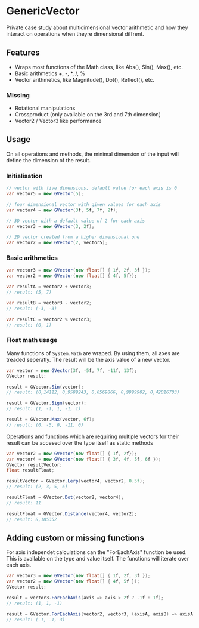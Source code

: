 # GenericVector
Private case study about multidimensional vector arithmetic and how they interact on operations when theyre dimensional diffrent.

## Features
- Wraps most functions of the Math class, like Abs(), Sin(), Max(), etc.
- Basic arithmetics +, -, *, /, % 
- Vector arithmetics, like Magnitude(), Dot(), Reflect(), etc.

### Missing
- Rotational manipulations
- Crossproduct (only available on the 3rd and 7th dimension)
- Vector2 / Vector3 like performance

## Usage
On all operations and methods, the minimal dimension of the input will define the dimension of the result.

### Initialisation

```c#
// vector with five dimensions, default value for each axis is 0
var vector5 = new GVector(5);

// four dimensional vector with given values for each axis
var vector4 = new GVector(3f, 5f, 7f, 2f);

// 3D vector with a default value of 2 for each axis
var vector3 = new GVector(3, 2f);

// 2D vector created from a higher dimensional one
var vector2 = new GVector(2, vector5);
```

### Basic arithmetics

```c#
var vector3 = new GVector(new float[] { 1f, 2f, 3f });
var vector2 = new GVector(new float[] { 4f, 5f});

var resultA = vector2 + vector3;
// result: (5, 7)

var resultB = vector3 - vector2;
// result: (-3, -3)

var resultC = vector2 % vector3;
// result: (0, 1)
```


### Float math usage
Many functions of `System.Math` are wraped. By using them, all axes are treaded seperatly. The result will be the axis value of a new vector.

```c#
var vector = new GVector(3f, -5f, 7f, -11f, 13f);
GVector result;

result = GVector.Sin(vector);
// result: (0,14112, 0,9589243, 0,6569866, 0,9999902, 0,42016703)

result = GVector.Sign(vector);
// result: (1, -1, 1, -1, 1)

result = GVector.Max(vector, 6f);
// result: (0, -5, 0, -11, 0)

```

Operations and functions which are requiring multiple vectors for their result can be accesed over the type itself as static methods
 
```c#
var vector2 = new GVector(new float[] { 1f, 2f});
var vector4 = new GVector(new float[] { 3f, 4f, 5f, 6f });
GVector resultVector;
float resultFloat;

resultVector = GVector.Lerp(vector4, vector2, 0.5f);
// result: (2, 3, 5, 6)

resultFloat = GVector.Dot(vector2, vector4);
// result: 11

resultFloat = GVector.Distance(vector4, vector2);
// result: 8,185352
```

## Adding custom or missing functions
For axis independet calculations can the "ForEachAxis" function be used. This is available on the type and value itself. The functions will iterate over each axis.

```c#
var vector3 = new GVector(new float[] { 1f, 2f, 3f });
var vector2 = new GVector(new float[] { 4f, 5f });
GVector result;

result = vector3.ForEachAxis(axis => axis > 2f ? -1f : 1f);
// result: (1, 1, -1)

result = GVector.ForEachAxis(vector2, vector3, (axisA, axisB) => axisA > axisB ? -1f : 1f);
// result: (-1, -1, 3)
```